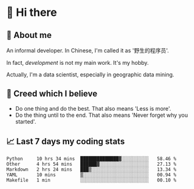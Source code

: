# 👋 Hi there

## :speech_balloon: About me

An informal developer. In Chinese, I'm called it as '野生的程序员'.

In fact, _development_ is not my main work. It's my hobby.

Actually, I'm a data scientist, especially in geographic data mining.

## :see_no_evil: Creed which I believe

- Do one thing and do the best. That also means 'Less is more'.
- Do the thing until to the end. That also means 'Never forget why you started'.

## :chart_with_upwards_trend: Last 7 days my coding stats

<!--START_SECTION:waka-->
```text
Python     10 hrs 34 mins  ██████████████▓░░░░░░░░░░   58.46 % 
Other      4 hrs 54 mins   ██████▓░░░░░░░░░░░░░░░░░░   27.13 % 
Markdown   2 hrs 24 mins   ███▒░░░░░░░░░░░░░░░░░░░░░   13.34 % 
YAML       10 mins         ▒░░░░░░░░░░░░░░░░░░░░░░░░   00.94 % 
Makefile   1 min           ░░░░░░░░░░░░░░░░░░░░░░░░░   00.10 % 
```
<!--END_SECTION:waka-->
